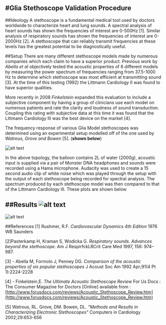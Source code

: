 #Glia Stethoscope Validation Procedure
---
##Ideology
A stethoscope is a fundamental medical tool used by doctors worldwide to characterize heart and lung sounds. A spectral analysis of heart sounds has shown the frequencies of interest are 0-500Hz [1]. Similar analysis of respiratory sounds has shown the frequencies of interest are 0-2000Hz [2]. A stethoscope that can reliably transmit frequencies at these levels has the greatest potential to be diagnostically useful.

##Setup
There are many different stethoscope models made by numerous companies which each claim to have a superior product. Previous work by *Abella et al* objectively tested the acoustic properties of 6 different models by measuring the power spectrum of frequencies ranging from 37.5-1000 Hz to determine which stethoscope was most efficient at transmitting sound [3]. At the time of this testing (1992) the Littmann Cardiology II was found to have superior qualities.

More recently in 2008 *Finkelstein* expanded this evaluation to include a subjective component by having a group of clinicians use each model on numerous patients and rate the clarity and loudness of sound transduction. Coupling this rating with subjective data at this time it was found that the Littmann Cardiology III was the best device on the market [4].

The frequency response of various Glia Model stethoscopes was determined using an experimental setup modelled off of the one used by *Watrous, Grove and Bowen* [5]. (**shown below**)

![alt text](https://github.com/GliaX/Stethoscope/blob/master/Testing/2015-03-31/ModelSetup.PNG "Approximate Test Setup")

In the above topology, the balloon contains 2L of water (2000g), acoustic input is supplied via a pair of Monster DNA headphones and sounds were recorded using a Hama microphone. Audacity was used to create a 15 second audio clip of white noise which was played through the setup with the output of each stethoscope being recorded for spectral analysis. The spectrum produced by each stethoscope model was then compared to that of the Littmann Cardiology III. These plots are shown below     

##Results
![alt text](https://github.com/GliaX/Stethoscope/blob/master/Testing/2015-03-31/AllStethComp.png "All Stethoscope Heads")
---
![alt text](https://github.com/GliaX/Stethoscope/blob/master/Testing/2015-03-31/Litt3vsGlia2.png "Glia 2 Vs. Littmann Cardiology III")

##References 
[1] Rushmer, R.F. *Cardiovascular Dynamics 4th Edition* 1976 WB Saunders

[2]Pasterkamp H, Kraman S, Wodicka G. *Respiratory sounds. Advances beyond the stethoscope*. Am J RespirfckLRCrit Care Med 1997, 156: 974–987. 

[3] - Abella M, Formolo J, Penney DG. *Comparison of the acoustic properties of six popular stethoscopes* J Acoust Soc Am 1992 Apr;91(4 Pt 1):2224-2228

[4] - Finkelstein,E. *The Ultimate Acoustic Stethoscope Review* For Us Docs : The Consumer Magazine for Doctors [Online] available from : 
[http://www.forusdocs.com/reviews/Acoustic_Stethoscope_Review.htm](http://www.forusdocs.com/reviews/Acoustic_Stethoscope_Review.htm)
                           
[5] Watrous, RL. Grove, DM. Bowen, DL. *"Methods and Results in Characterizing Electronic Stethoscopes"* Computers in Cardiology 2002;29:653-656                                                                                                                
